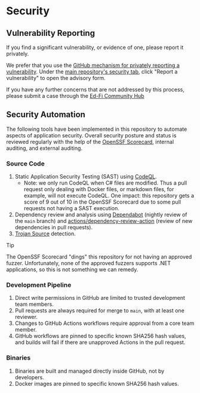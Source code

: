 # Security

## Vulnerability Reporting

If you find a significant vulnerability, or evidence of one, please report it
privately.

We prefer that you use the [GitHub mechanism for privately reporting a
vulnerability](https://docs.github.com/en/code-security/security-advisories/guidance-on-reporting-and-writing/privately-reporting-a-security-vulnerability#privately-reporting-a-security-vulnerability).
Under the [main repository's security
tab](https://github.com/Ed-Fi-Alliance-OSS/Ed-Fi-ODS/security), click "Report a
vulnerability" to open the advisory form.

If you have any further concerns that are not addressed by this process, please
submit a case through the [Ed-Fi Community Hub](https://community.ed-fi.org)

## Security Automation

The following tools have been implemented in this repository to automate aspects
of application security. Overall security posture and status is reviewed
regularly with the help of the [OpenSSF
Scorecard](https://securityscorecards.dev/), internal auditing, and external
auditing.

### Source Code

1. Static Application Security Testing (SAST) using
   [CodeQL](https://codeql.github.com/).
   * Note: we only run CodeQL when C# files are modified. Thus a pull request
     only dealing with Docker files, or markdown files, for example, will not
     execute CodeQL. One impact: this repository gets a score of 9 out of 10 in
     the OpenSSF Scorecard due to some pull requests not having a SAST
     execution.
2. Dependency review and analysis using
   [Dependabot](https://docs.github.com/en/code-security/dependabot/working-with-dependabot)
   (nightly review of the `main` branch) and
   [actions/dependency-review-action](https://github.com/actions/dependency-review-action)
   (review of new dependencies in pull requests).
3. [Trojan
   Source](https://www.malwarebytes.com/blog/news/2021/11/trojan-source-hiding-malicious-code-in-plain-sight)
   detection.

> [!TIP]
> The OpenSSF Scorecard "dings" this repository for not having an approved
> fuzzer. Unfortunately, none of the approved fuzzers supports .NET
> applications, so this is not something we can remedy.

### Development Pipeline

1. Direct write permissions in GitHub are limited to trusted development team
   members.
2. Pull requests are always required for merge to `main`, with at least one
   reviewer.
3. Changes to GitHub Actions workflows require approval from a core team member.
4. GitHub workflows are pinned to specific known SHA256 hash values, and builds
   will fail if there are unapproved Actions in the pull request.

### Binaries

1. Binaries are built and managed directly inside GitHub, not by developers.
2. Docker images are pinned to specific known SHA256 hash values.
